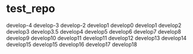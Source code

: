 # test_repo

develop-4
develop-3
develop-2
develop1
develop0
develop1
develop2
develop3
develop3.5
develop4
develop5
develop6
develop7
develop8
develop9
develop10
develop11
develop11
develop12
develop13
develop14
develop15
develop15
develop16
develop17
develop18
